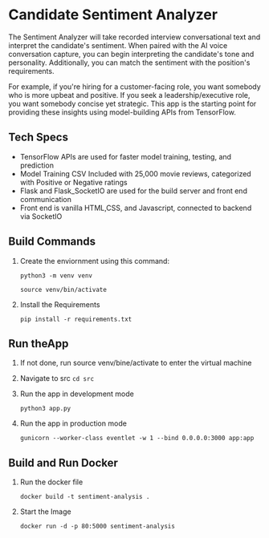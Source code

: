 # Candidate Sentiment Analyzer
The Sentiment Analyzer will take recorded interview conversational text and interpret the candidate's sentiment. When paired with the AI voice conversation capture, you can begin interpreting the candidate's tone and personality. Additionally, you can match the sentiment with the position's requirements.

For example, if you're hiring for a customer-facing role, you want somebody who is more upbeat and positive. If you seek a leadership/executive role, you want somebody concise yet strategic. This app is the starting point for providing these insights using model-building APIs from TensorFlow.

## Tech Specs

* TensorFlow APIs are used for faster model training, testing, and prediction
* Model Training CSV Included with 25,000 movie reviews, categorized with Positive or Negative ratings
* Flask and Flask_SocketIO are used for the build server and front end communication
* Front end is vanilla HTML,CSS, and Javascript, connected to backend via SocketIO


## Build Commands

1. Create the enviornment using this command:

    ```python3 -m venv venv```

    ```source venv/bin/activate```

2. Install the Requirements

    ```pip install -r requirements.txt```

## Run theApp

1. If not done, run source venv/bine/activate to enter the virtual machine
2. Navigate to src ```cd src```
2. Run the app in development mode
    
    ```python3 app.py```
2. Run the app in production mode

    ```gunicorn --worker-class eventlet -w 1 --bind 0.0.0.0:3000 app:app```

## Build and Run Docker

1. Run the docker file

    ```docker build -t sentiment-analysis .```
2. Start the Image

    ```docker run -d -p 80:5000 sentiment-analysis```